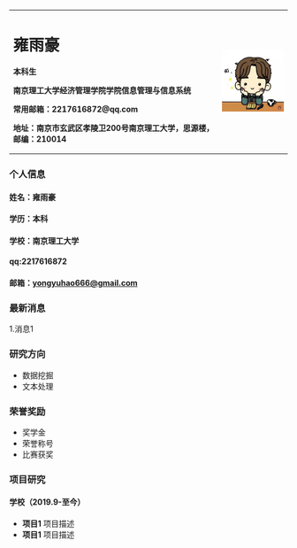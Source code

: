 <table border="0">
  <tr>
    <td width="75%">
      <h1>雍雨豪</h1>
      <p><b>本科生</b></p>
      <p><b>南京理工大学经济管理学院学院信息管理与信息系统</b></p>
      <p><b>常用邮箱：2217616872@qq.com</b></p>
      <p><b>地址：南京市玄武区孝陵卫200号南京理工大学，思源楼，邮编：210014</b></p>
    </td>
    <td width="25%">
      <img src="/yongyuhao.jpg" width="100%">      
    </td>
  </tr>
</table>

### 个人信息
#### 姓名：雍雨豪
#### 学历：本科
#### 学校：南京理工大学
#### qq:2217616872
#### 邮箱：yongyuhao666@gmail.com

### 最新消息
1.消息1

### 研究方向
- 数据挖掘
- 文本处理

### 荣誉奖励
- 奖学金
- 荣誉称号
- 比赛获奖

### 项目研究
#### 学校（2019.9-至今）
- **项目1**
项目描述
- **项目1**
项目描述
